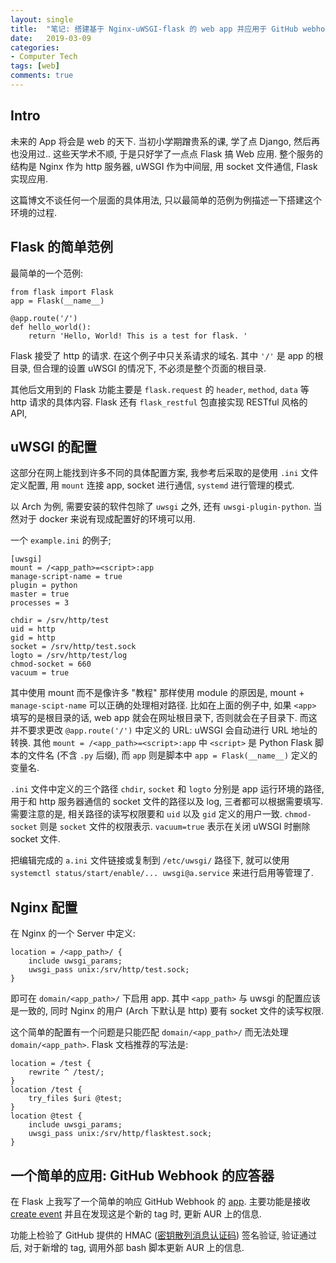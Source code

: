```yaml
---
layout: single
title:  "笔记: 搭建基于 Nginx-uWSGI-flask 的 web app 并应用于 GitHub webhook"
date:   2019-03-09
categories:
- Computer Tech
tags: [web]
comments: true
---
```

## Intro ##
未来的 App 将会是 web 的天下. 当初小学期蹭贵系的课, 学了点 Django, 
然后再也没用过.. 这些天学术不顺, 于是只好学了一点点 Flask 搞 Web 应用. 
整个服务的结构是 Nginx 作为 http 服务器, uWSGI 作为中间层, 
用 socket 文件通信, Flask 实现应用. 

这篇博文不谈任何一个层面的具体用法, 只以最简单的范例为例描述一下搭建这个环境的过程. 

## Flask 的简单范例 ##
最简单的一个范例: 
```
from flask import Flask
app = Flask(__name__)

@app.route('/')
def hello_world():
    return 'Hello, World! This is a test for flask. '
```

Flask 接受了 http 的请求. 在这个例子中只关系请求的域名. 其中 `'/'` 是 app 的根目录, 
但合理的设置 uWSGI 的情况下, 不必须是整个页面的根目录. 

其他后文用到的 Flask 功能主要是 `flask.request` 的 `header`, `method`, `data` 
等 http 请求的具体内容. Flask 还有 `flask_restful` 包直接实现 RESTful 风格的 API, 


## uWSGI 的配置 ###
这部分在网上能找到许多不同的具体配置方案, 我参考后采取的是使用 `.ini` 文件定义配置, 
用 `mount` 连接 app, socket 进行通信, `systemd` 进行管理的模式. 

以 Arch 为例, 需要安装的软件包除了 `uwsgi` 之外, 还有 `uwsgi-plugin-python`. 
当然对于 docker 来说有现成配置好的环境可以用. 

一个 `example.ini` 的例子; 
```
[uwsgi]
mount = /<app_path>=<script>:app
manage-script-name = true
plugin = python
master = true
processes = 3

chdir = /srv/http/test
uid = http
gid = http
socket = /srv/http/test.sock
logto = /srv/http/test/log
chmod-socket = 660
vacuum = true
```

其中使用 mount 而不是像许多 "教程" 那样使用 module 的原因是, mount + `manage-scipt-name` 
可以正确的处理相对路径. 比如在上面的例子中, 如果 `<app>` 填写的是根目录的话, web app 
就会在网址根目录下, 否则就会在子目录下. 而这并不要求更改 `@app.route('/')` 中定义的 URL: 
uWSGI 会自动进行 URL 地址的转换. 其他 `mount = /<app_path>=<script>:app` 中 `<script>` 
是 Python Flask 脚本的文件名 (不含 `.py` 后缀), 而 `app` 则是脚本中 `app = Flask(__name__)`
定义的变量名. 

`.ini` 文件中定义的三个路径 `chdir`, `socket` 和 `logto` 分别是 app 运行环境的路径, 
用于和 http 服务器通信的 socket 文件的路径以及 log, 三者都可以根据需要填写. 需要注意的是, 
相关路径的读写权限要和 `uid` 以及 `gid` 定义的用户一致. `chmod-socket` 则是 `socket` 
文件的权限表示. `vacuum=true` 表示在关闭 uWSGI 时删除 socket 文件. 

把编辑完成的 `a.ini` 文件链接或复制到 `/etc/uwsgi/` 路径下, 就可以使用
`systemctl status/start/enable/... uwsgi@a.service` 来进行启用等管理了. 

## Nginx 配置 ##
在 Nginx 的一个 Server 中定义: 
```
location = /<app_path>/ {
	include uwsgi_params;
	uwsgi_pass unix:/srv/http/test.sock;
}
```
即可在 `domain/<app_path>/` 下启用 app. 其中 `<app_path>` 与 uwsgi 的配置应该是一致的, 
同时 Nginx 的用户 (Arch 下默认是 http) 要有 socket 文件的读写权限. 

这个简单的配置有一个问题是只能匹配 `domain/<app_path>/` 而无法处理 `domain/<app_path>`. 
Flask 文档推荐的写法是: 
```
location = /test {
	rewrite ^ /test/;
}
location /test {
	try_files $uri @test;
}
location @test {
	include uwsgi_params;
	uwsgi_pass unix:/srv/http/flasktest.sock;
}
```

## 一个简单的应用: GitHub Webhook 的应答器 ##
在 Flask 上我写了一个简单的响应 GitHub Webhook 的 [app](https://github.com/CareF/GitHub-WebHook-AURUpdator). 
主要功能是接收 [create event](https://developer.github.com/v3/activity/events/types/#createevent) 
并且在发现这是个新的 tag 时, 更新 AUR 上的信息. 

功能上检验了 GitHub 提供的 HMAC ([密钥散列消息认证码](https://en.wikipedia.org/wiki/HMAC)) 签名验证, 
验证通过后, 对于新增的 tag, 调用外部 bash 脚本更新 AUR 上的信息. 
